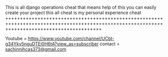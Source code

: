 This is all django operations cheat that means help of this you can easily create your project this all cheat is my personal experience cheat
+++++++++++++++++++++++++++++++++++++++++++++++++++++++++++++++++++++++++++++++++++++++++++++++++++++++++++++++++++++++++++++++++++++++++++++

Youtube =  https://www.youtube.com/channel/UCbt-g34Yky5nguDTEi0H6tA?view_as=subscriber
contact = sachinnihcas373@gmail.com


